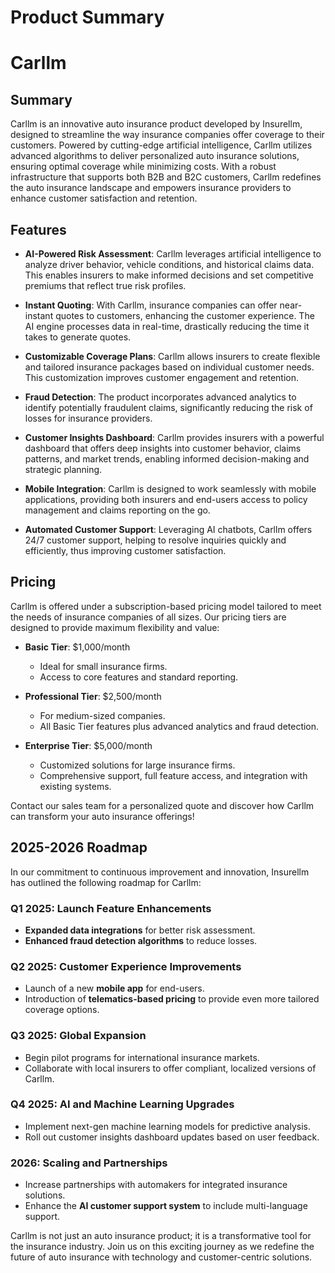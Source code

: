 # Product Summary

# Carllm

## Summary

Carllm is an innovative auto insurance product developed by Insurellm, designed to streamline the way insurance companies offer coverage to their customers. Powered by cutting-edge artificial intelligence, Carllm utilizes advanced algorithms to deliver personalized auto insurance solutions, ensuring optimal coverage while minimizing costs. With a robust infrastructure that supports both B2B and B2C customers, Carllm redefines the auto insurance landscape and empowers insurance providers to enhance customer satisfaction and retention.

## Features

- **AI-Powered Risk Assessment**: Carllm leverages artificial intelligence to analyze driver behavior, vehicle conditions, and historical claims data. This enables insurers to make informed decisions and set competitive premiums that reflect true risk profiles.

- **Instant Quoting**: With Carllm, insurance companies can offer near-instant quotes to customers, enhancing the customer experience. The AI engine processes data in real-time, drastically reducing the time it takes to generate quotes.

- **Customizable Coverage Plans**: Carllm allows insurers to create flexible and tailored insurance packages based on individual customer needs. This customization improves customer engagement and retention.

- **Fraud Detection**: The product incorporates advanced analytics to identify potentially fraudulent claims, significantly reducing the risk of losses for insurance providers.

- **Customer Insights Dashboard**: Carllm provides insurers with a powerful dashboard that offers deep insights into customer behavior, claims patterns, and market trends, enabling informed decision-making and strategic planning.

- **Mobile Integration**: Carllm is designed to work seamlessly with mobile applications, providing both insurers and end-users access to policy management and claims reporting on the go.

- **Automated Customer Support**: Leveraging AI chatbots, Carllm offers 24/7 customer support, helping to resolve inquiries quickly and efficiently, thus improving customer satisfaction.

## Pricing

Carllm is offered under a subscription-based pricing model tailored to meet the needs of insurance companies of all sizes. Our pricing tiers are designed to provide maximum flexibility and value:

- **Basic Tier**: $1,000/month
  - Ideal for small insurance firms.
  - Access to core features and standard reporting.

- **Professional Tier**: $2,500/month
  - For medium-sized companies.
  - All Basic Tier features plus advanced analytics and fraud detection.

- **Enterprise Tier**: $5,000/month
  - Customized solutions for large insurance firms.
  - Comprehensive support, full feature access, and integration with existing systems.

Contact our sales team for a personalized quote and discover how Carllm can transform your auto insurance offerings!

## 2025-2026 Roadmap

In our commitment to continuous improvement and innovation, Insurellm has outlined the following roadmap for Carllm:

### Q1 2025: Launch Feature Enhancements
- **Expanded data integrations** for better risk assessment.
- **Enhanced fraud detection algorithms** to reduce losses.

### Q2 2025: Customer Experience Improvements
- Launch of a new **mobile app** for end-users.
- Introduction of **telematics-based pricing** to provide even more tailored coverage options.

### Q3 2025: Global Expansion
- Begin pilot programs for international insurance markets.
- Collaborate with local insurers to offer compliant, localized versions of Carllm.

### Q4 2025: AI and Machine Learning Upgrades
- Implement next-gen machine learning models for predictive analysis.
- Roll out customer insights dashboard updates based on user feedback.

### 2026: Scaling and Partnerships
- Increase partnerships with automakers for integrated insurance solutions.
- Enhance the **AI customer support system** to include multi-language support.

Carllm is not just an auto insurance product; it is a transformative tool for the insurance industry. Join us on this exciting journey as we redefine the future of auto insurance with technology and customer-centric solutions.